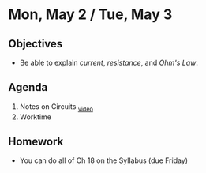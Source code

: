Mon, May 2 / Tue, May 3
=========      
  
Objectives    
------------    
- Be able to explain *current*, *resistance*, and *Ohm's Law*.
   
Agenda      
---------      
1. Notes on Circuits <sub>[video](https://youtu.be/FBEYGdk5u4Q)</sub>
2. Worktime

  
Homework    
-------------      
  
- You can do all of Ch 18 on the Syllabus (due Friday)
<!--stackedit_data:
eyJoaXN0b3J5IjpbMTg1NTA2ODE1MiwtMTExNTAwMjQ3MiwtMT
czOTEwNzIzOSwtNDAwMDk4ODksNTE4ODYzNzkxLDEyMzI5ODA5
MDgsLTE3NTQ3MTMxODEsMTc0NDk2MDU1MSwyMDIzNTQ4NzM1LC
0xNDQyNzk0MjcxLC0zMzI1OTQxMTUsLTYyNTYzNzc2NSwyMjAz
NjUwNTAsMTAyMzc2ODMyMSwtMTg5MjAwNTE4Nyw5MzQ0NDA2OT
IsOTg0MTg1OTM1LC00MTcxNDA4OTQsLTEyNTUwODEzNjYsLTgz
MjQ4MDQxNl19
-->